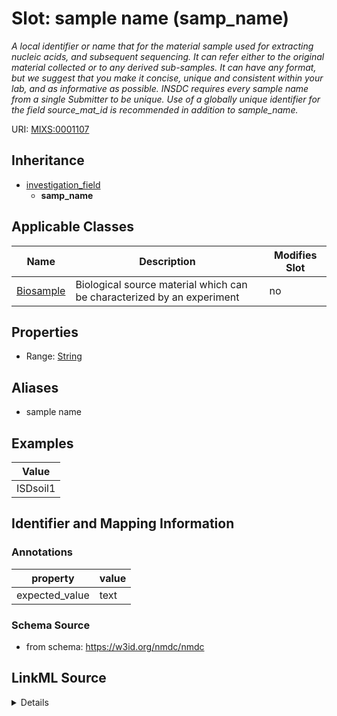 # Slot: sample name (samp_name)


_A local identifier or name that for the material sample used for extracting nucleic acids, and subsequent sequencing. It can refer either to the original material collected or to any derived sub-samples. It can have any format, but we suggest that you make it concise, unique and consistent within your lab, and as informative as possible. INSDC requires every sample name from a single Submitter to be unique. Use of a globally unique identifier for the field source_mat_id is recommended in addition to sample_name._



URI: [MIXS:0001107](https://w3id.org/mixs/0001107)




## Inheritance

* [investigation_field](investigation_field.md)
    * **samp_name**





## Applicable Classes

| Name | Description | Modifies Slot |
| --- | --- | --- |
[Biosample](Biosample.md) | Biological source material which can be characterized by an experiment |  no  |







## Properties

* Range: [String](String.md)



## Aliases


* sample name




## Examples

| Value |
| --- |
| ISDsoil1 |

## Identifier and Mapping Information





### Annotations

| property | value |
| --- | --- |
| expected_value | text |



### Schema Source


* from schema: https://w3id.org/nmdc/nmdc




## LinkML Source

<details>
```yaml
name: samp_name
annotations:
  expected_value:
    tag: expected_value
    value: text
description: A local identifier or name that for the material sample used for extracting
  nucleic acids, and subsequent sequencing. It can refer either to the original material
  collected or to any derived sub-samples. It can have any format, but we suggest
  that you make it concise, unique and consistent within your lab, and as informative
  as possible. INSDC requires every sample name from a single Submitter to be unique.
  Use of a globally unique identifier for the field source_mat_id is recommended in
  addition to sample_name.
title: sample name
examples:
- value: ISDsoil1
from_schema: https://w3id.org/nmdc/nmdc
aliases:
- sample name
rank: 1000
is_a: investigation field
string_serialization: '{text}'
slot_uri: MIXS:0001107
multivalued: false
alias: samp_name
domain_of:
- Biosample
range: string

```
</details>